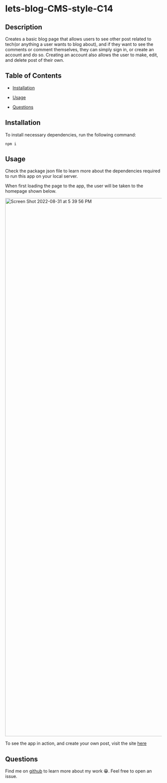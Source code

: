

  # lets-blog-CMS-style-C14

  
  ## Description

  Creates a basic blog page that allows users to see other post related to tech(or anything a user wants to blog about), and if they want to see the comments or comment themselves, they can simply sign in, or create an account and do so. Creating an account also allows the user to make, edit, and delete post of their own. 
  
  
  ## Table of Contents
  

  * [Installation](#installation)
  
  * [Usage](#usage)

  * [Questions](#questions)

  ## Installation

  To install necessary dependencies, run the following command:

  ~~~
  npm i
  ~~~

  ## Usage

  Check the package json file to learn more about the dependencies required to run this app on your local server. 

  When first loading the page to the app, the user will be taken to the homepage shown below. 
  
<img width="1730" alt="Screen Shot 2022-08-31 at 5 39 56 PM" src="https://user-images.githubusercontent.com/103079401/187800420-815b4fe4-68c8-4fb4-80a5-50552a99f5cb.png">

  To see the app in action, and create your own post, visit the site <a href="https://desolate-fortress-54377.herokuapp.com/" target="_blank" rel="noreferrer noopener">here</a>



  ## Questions

  Find me on <a href="https://github.com/morgan1317" target="_blank">github</a> to learn more about my work  😁. Feel free to open an issue. 

